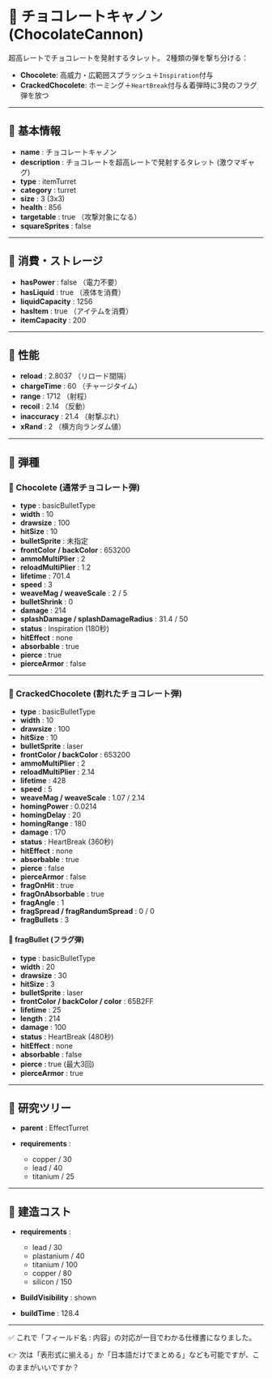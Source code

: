 
# 🍫 チョコレートキャノン (ChocolateCannon)

超高レートでチョコレートを発射するタレット。
2種類の弾を撃ち分ける：

* **Chocolete**: 高威力・広範囲スプラッシュ＋`Inspiration`付与
* **CrackedChocolete**: ホーミング＋`HeartBreak`付与＆着弾時に3発のフラグ弾を放つ

---

## 🔹 基本情報

* **name** : チョコレートキャノン
* **description** : チョコレートを超高レートで発射するタレット (激ウマギャグ)
* **type** : itemTurret
* **category** : turret
* **size** : 3 (3x3)
* **health** : 856
* **targetable** : true （攻撃対象になる）
* **squareSprites** : false

---

## 🔹 消費・ストレージ

* **hasPower** : false （電力不要）
* **hasLiquid** : true （液体を消費）
* **liquidCapacity** : 1256
* **hasItem** : true （アイテムを消費）
* **itemCapacity** : 200

---

## 🔹 性能

* **reload** : 2.8037 （リロード間隔）
* **chargeTime** : 60 （チャージタイム）
* **range** : 1712 （射程）
* **recoil** : 2.14 （反動）
* **inaccuracy** : 21.4 （射撃ぶれ）
* **xRand** : 2 （横方向ランダム値）

---

## 🔹 弾種

### 🍫 Chocolete (通常チョコレート弾)

* **type** : basicBulletType
* **width** : 10
* **drawsize** : 100
* **hitSize** : 10
* **bulletSprite** : 未指定
* **frontColor / backColor** : 653200
* **ammoMultiPlier** : 2
* **reloadMultiPlier** : 1.2
* **lifetime** : 701.4
* **speed** : 3
* **weaveMag / weaveScale** : 2 / 5
* **bulletShrink** : 0
* **damage** : 214
* **splashDamage / splashDamageRadius** : 31.4 / 50
* **status** : Inspiration (180秒)
* **hitEffect** : none
* **absorbable** : true
* **pierce** : true
* **pierceArmor** : false

---

### 🍫 CrackedChocolete (割れたチョコレート弾)

* **type** : basicBulletType
* **width** : 10
* **drawsize** : 100
* **hitSize** : 10
* **bulletSprite** : laser
* **frontColor / backColor** : 653200
* **ammoMultiPlier** : 2
* **reloadMultiPlier** : 2.14
* **lifetime** : 428
* **speed** : 5
* **weaveMag / weaveScale** : 1.07 / 2.14
* **homingPower** : 0.0214
* **homingDelay** : 20
* **homingRange** : 180
* **damage** : 170
* **status** : HeartBreak (360秒)
* **hitEffect** : none
* **absorbable** : true
* **pierce** : false
* **pierceArmor** : false
* **fragOnHit** : true
* **fragOnAbsorbable** : true
* **fragAngle** : 1
* **fragSpread / fragRandumSpread** : 0 / 0
* **fragBullets** : 3

#### 🔸 fragBullet (フラグ弾)

* **type** : basicBulletType
* **width** : 20
* **drawsize** : 30
* **hitSize** : 3
* **bulletSprite** : laser
* **frontColor / backColor / color** : 65B2FF
* **lifetime** : 25
* **length** : 214
* **damage** : 100
* **status** : HeartBreak (480秒)
* **hitEffect** : none
* **absorbable** : false
* **pierce** : true (最大3回)
* **pierceArmor** : true

---

## 🔹 研究ツリー

* **parent** : EffectTurret
* **requirements** :

  * copper / 30
  * lead / 40
  * titanium / 25

---

## 🔹 建造コスト

* **requirements** :

  * lead / 30
  * plastanium / 40
  * titanium / 100
  * copper / 80
  * silicon / 150
* **BuildVisibility** : shown
* **buildTime** : 128.4

---

✅ これで「フィールド名 : 内容」の対応が一目でわかる仕様書になりました。

👉 次は「表形式に揃える」か「日本語だけでまとめる」なども可能ですが、このままがいいですか？
